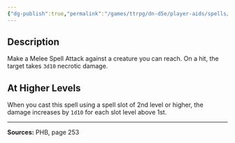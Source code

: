 ```yaml
---
{"dg-publish":true,"permalink":"/games/ttrpg/dn-d5e/player-aids/spells/level-1/inflict-wounds/","tags":["TTRPG/DND/5e","verbal","somatic","Spell"],"noteIcon":""}
---
```



## Description
Make a Melee Spell Attack against a creature you can reach.
On a hit, the target takes `3d10` necrotic damage.

## At Higher Levels
When you cast this spell using a spell slot of 2nd level or higher, the damage increases by `1d10` for each slot level above 1st.

---

**Sources:** PHB, page 253
